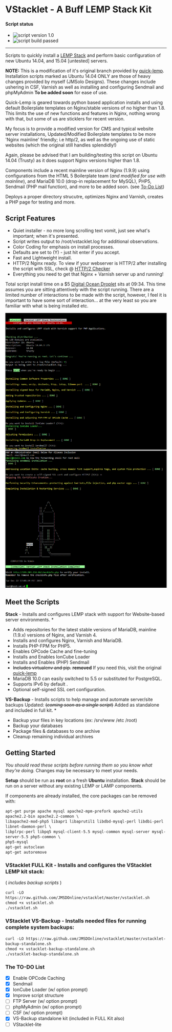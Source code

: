 VStacklet - A Buff LEMP Stack Kit
==========

#### Script status

- ![script version 1.0](http://b.repl.ca/v1/script_version-1.0-446CB3.png) 
- ![script build passed](http://b.repl.ca/v1/script_build-passed-1E824C.png) 

--------

Scripts to quickly install a [LEMP Stack](https://lemp.io) and perform basic configuration of new Ubuntu 14.04, and 15.04 [untested] servers.

**NOTE:** This is a modification of it's original branch provided by <a href="https://github.com/jbradach/quick-lemp/" target="_blank">quick-lemp</a>. Installation scripts marked as Ubuntu 14.04 ONLY are those of heavy changes provided by myself (JMSolo Designs). These changes include ushering in CSF, Varnish as well as installing and configuring Sendmail and phpMyAdmin **To be added soon** for ease of use. 

Quick-Lemp is geared towards python based application installs and using default Boilerplate templates on Nginx/stable versions of no higher than 1.8. This limits the use of new functions and features in Nginx, nothing wrong with that, but some of us are sticklers for recent version. 

My focus is to provide a modified version for CMS and typical website server installations, Updated/Modified Boilerplate templates to be more 'Nginx mainline' friendly; i.e http/2, as well as the ongoing use of static websites (which the original still handles splendidly!)

Again, please be advised that I am building/testing this script on Ubuntu 14.04 (Trusty) as it does support Nginx versions higher than 1.8.

Components include a recent mainline version of Nginx (1.9.9) using configurations from the HTML 5 Boilerplate team (_and modified for use with mainline_), and MariaDB 10.0 (drop-in replacement for MySQL), PHP5, Sendmail (PHP mail function), and more to be added soon. (see [To-Do List](#the-to-do-list))

Deploys a proper directory strucutre, optimizes Nginx and Varnish, creates a PHP page for testing and more.

Script Features
--------
  * Quiet installer - no more long scrolling text vomit, just see what's important; when it's presented.
  * Script writes output to /root/vstacklet.log for additional observations.
  * Color Coding for emphasis on install processes.
  * Defaults are set to (Y) - just hit enter if you accept.
  * Fast and Lightweight install.
  * HTTP/2 Nginx ready. To view if your webserver is HTTP/2 after installing the script with SSL, check @ <a href="http://h2.nix-admin.com/" target="_blank">HTTP/2 Checker</a>
  * Everything you need to get that Nginx + Varnish server up and running!

Total script install time on a $5 <a href="https://www.digitalocean.com/?refcode=917d3ff0e1c8" target="_blank">Digital Ocean Droplet</a> sits at 09:34. This time assumes you are sitting attentively with the script running. There are a limited number of interactions to be made with the script, however, I feel it is important to have some sort of interaction... at the very least so you are familiar with what is being installed etc.

![preview 1](https://github.com/JMSDOnline/vstacklet/blob/master/images/vstacklet-script-preview1.png "vstacklet preview 1")
![preview 2](https://github.com/JMSDOnline/vstacklet/blob/master/images/vstacklet-script-preview2.png "vstacklet preview 2")

 Meet the Scripts
--------

__Stack__ - Installs and configures LEMP stack with support for Website-based server environments.
  *
  * Adds repositories for the latest stable versions of MariaDB, mainline (1.9.x) versions of Nginx, and Varnish 4.
  * Installs and configures Nginx, Varnish and MariaDB.
  * Installs PHP-FPM for PHP5.
  * Enables OPCode Cache and fine-tuning
  * Installs and Enables IonCube Loader
  * Installs and Enables (PHP) Sendmail
  * ~~Includes virtualenv and pip.~~ **removed** If you need this, visit the original [quick-lemp](https://github.com/jbradach/quick-lemp/)
  * MariaDB 10.0 can easily switched to 5.5 or substituted for PostgreSQL.
  * Supports IPv6 by default .
  * Optional self-signed SSL cert configuration.

__VS-Backup__ - Installs scripts to help manage and automate server/site backups 
Updated: ~~(_coming soon as a single script_)~~ Added as standalone and included in full kit.
  *
  * Backup your files in key locations (ex: /srv/www /etc /root)
  * Backup your databases
  * Package files & databases to one archive
  * Cleanup remaining individual archives


Getting Started
----------------
_You should read these scripts before running them so you know what they're
doing._ Changes may be necessary to meet your needs.

__Setup__ should be run as __root__ on a fresh __Ubuntu__ installation. __Stack__ should be run on a server without any existing LEMP or LAMP components.

If components are already installed, the core packages can be removed with:
```
apt-get purge apache mysql apache2-mpm-prefork apache2-utils apache2.2-bin apache2.2-common \
libapache2-mod-php5 libapr1 libaprutil1 libdbd-mysql-perl libdbi-perl libnet-daemon-perl \
libplrpc-perl libpq5 mysql-client-5.5 mysql-common mysql-server mysql-server-5.5 php5-common \ 
php5-mysql
apt-get autoclean
apt-get autoremove
```

### VStacklet FULL Kit - Installs and configures the VStacklet LEMP kit stack:
( _includes backup scripts_ )
```
curl -LO https://raw.github.com/JMSDOnline/vstacklet/master/vstacklet.sh
chmod +x vstacklet.sh
./vstacklet.sh
```

### VStacklet VS-Backup - Installs needed files for running complete system backups:
```
curl -LO https://raw.github.com/JMSDOnline/vstacklet/master/vstacklet-backup-standalone.sh
chmod +x vstacklet-backup-standalone.sh
./vstacklet-backup-standalone.sh
```

### The TO-DO List
- [x] Enable OPCode Caching
- [x] Sendmail
- [x] IonCube Loader (w/ option prompt)
- [x] Improve script structure
- [ ] FTP Server (w/ option prompt)
- [ ] phpMyAdmin (w/ option prompt)
- [ ] CSF (w/ option prompt)
- [x] VS-Backup standalone kit (included in FULL Kit also)
- [ ] VStacklet-lite 